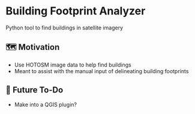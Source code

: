 # Building Footprint Analyzer

Python tool to find buildings in satellite imagery

## 🗺️ Motivation
- Use HOTOSM image data to help find buildings
- Meant to assist with the manual input of delineating building footprints

## 📌 Future To-Do
- Make into a QGIS plugin?